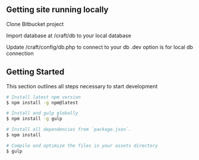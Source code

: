 ## Getting site running locally

Clone Bitbucket project

Import database at /craft/db to your local database

Update /craft/config/db.php to connect to your db .dev option is for local db connection

## Getting Started
This section outlines all steps necessary to start development

```bash
# Install latest npm version
$ npm install -g npm@latest

# Install and gulp globally
$ npm install -g gulp

# Install all dependencies from `package.json`.
$ npm install

# Compile and optimize the files in your assets directory
$ gulp
```
